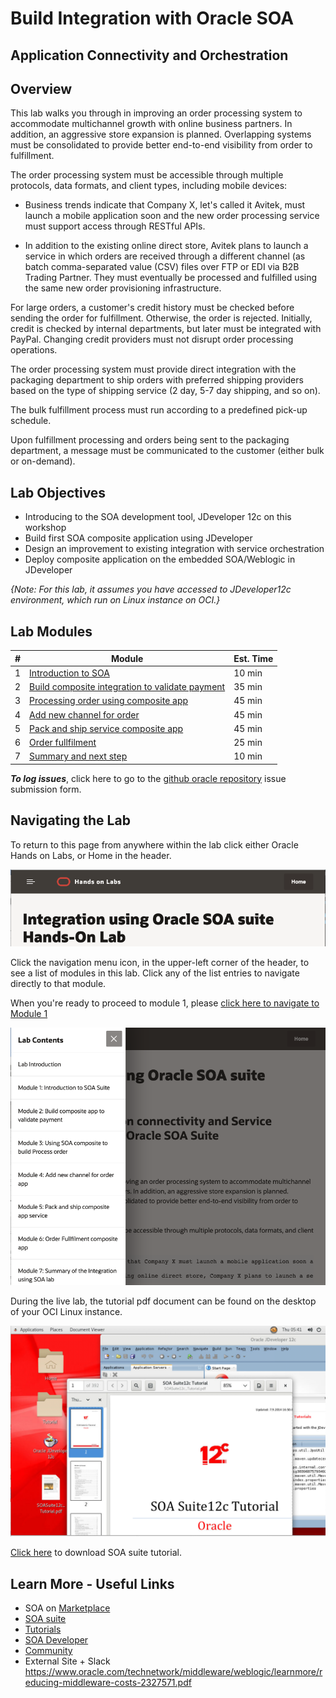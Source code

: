 # Build Integration with Oracle SOA

## Application Connectivity and Orchestration

## Overview

This lab walks you through in improving an order processing system to accommodate multichannel growth with online business partners. In addition, an aggressive store expansion is planned. Overlapping systems must be consolidated to provide better end-to-end visibility from order to fulfillment.


The order processing system must be accessible through multiple protocols, data formats, and client types, including mobile devices:

  * Business trends indicate that Company X, let's called it Avitek, must launch a mobile application soon and the new order processing service must support access through RESTful APIs.

  * In addition to the existing online direct store, Avitek plans to launch a service in which orders are received through a different channel (as batch comma-separated value (CSV) files over FTP or EDI via B2B Trading Partner. They must eventually be processed and fulfilled using the same new order provisioning infrastructure.


For large orders, a customer's credit history must be checked before sending the order for fulfillment. Otherwise, the order is rejected. Initially, credit is checked by internal departments, but later must be integrated with PayPal. Changing credit providers must not disrupt order processing operations.

The order processing system must provide direct integration with the packaging department to ship orders with preferred shipping providers based on the type of shipping service (2 day, 5-7 day shipping, and so on).

The bulk fulfillment process must run according to a predefined pick-up schedule.

Upon fulfillment processing and orders being sent to the packaging department, a message must be communicated to the customer (either bulk or on-demand).

## Lab Objectives

* Introducing to the SOA development tool, JDeveloper 12c on this workshop
* Build first SOA composite application using JDeveloper
* Design an improvement to existing integration with service orchestration
* Deploy composite application on the embedded SOA/Weblogic in JDeveloper


*{Note: For this lab, it assumes you have accessed to JDeveloper12c environment, which run on Linux instance on OCI.}*

## Lab Modules

| # | Module | Est. Time |
| --- | --- | --- |
| 1 | [Introduction to SOA](1-introduction-to-soa.md) | 10 min |
| 2 | [Build composite integration to validate payment](2-build-composite-to-validate-payment.md) | 35 min |
| 3 | [Processing order using composite app](3-process-order-using-composite.md) | 45 min |
| 4 | [Add new channel for order](4-add-new-channel-for-ordering.md) | 45 min |
| 5 | [Pack and ship service composite app](5-pack-and-ship-service-composite.md) | 45 min |
| 6 | [Order fullfilment](6-order-fullfilment.md) | 25 min |
| 7 | [Summary and next step](7-summary-and-next-step.md) | 10 min |

***To log issues***, click here to go to the [github oracle repository](https://github.com/oracle/learning-library/issues/new) issue submission form.

## Navigating the Lab
To return to this page from anywhere within the lab click either Oracle Hands on Labs, or Home in the header.

![](images/0/new-lab-header.png)

Click the navigation menu icon, in the upper-left corner of the header, to see a list of modules in this lab. Click any of the list entries to navigate directly to that module.

When you're ready to proceed to module 1, please [click here to navigate to Module 1](1-introduction-to-soa.md)

![](images/0/new-lab-menu.png)

During the live lab, the tutorial pdf document can be found on the desktop of your OCI Linux instance.

![](images/2/soa-tutorialpdf.png)


[Click here](https://www.oracle.com/middleware/technologies/soasuite/12c-samples-tutorials-downloads.html) to download SOA suite tutorial. 

## Learn More - Useful Links

- SOA on   <a href= https://cloudmarketplace.oracle.com/marketplace/en_US/listing/74792101> Marketplace </a>
-   <a href= https://www.oracle.com/middleware/technologies/soasuite.html> SOA suite </a>
-   <a href= https://www.oracle.com/middleware/technologies/soasuite-learmore.html> Tutorials </a> 
-  <a href= https://docs.oracle.com/middleware/12211/soasuite/develop/SOASE.pdf> SOA Developer </a> 
- <a href= https://apex.oracle.com/community> Community </a>
- External Site + Slack   https://www.oracle.com/technetwork/middleware/weblogic/learnmore/reducing-middleware-costs-2327571.pdf

